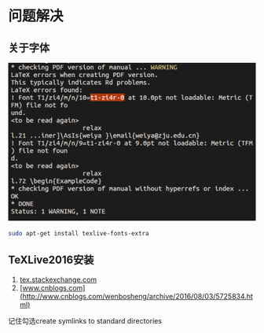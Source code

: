 # 问题解决

## 关于字体
![](font_error.png)

```bash
sudo apt-get install texlive-fonts-extra
```
## TeXLive2016安装
1. [tex.stackexchange.com](http://tex.stackexchange.com/questions/1092/how-to-install-vanilla-texlive-on-debian-or-ubuntu/95373#95373)
2. [www.cnblogs.com](http://www.cnblogs.com/wenbosheng/archive/2016/08/03/5725834.html)

记住勾选create symlinks to standard directories
